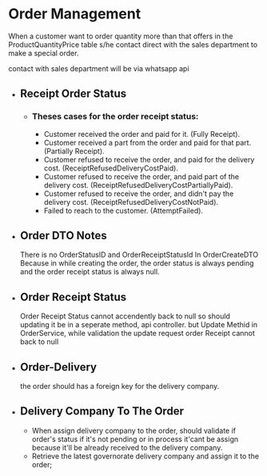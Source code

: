 # Order Management

When a customer want to order quantity more than that offers in the ProductQuantityPrice table
s/he contact direct with the sales department to make a special order.

contact with sales department will be via whatsapp api

- ## Receipt Order Status

  - ### Theses cases for the order receipt status:

    - Customer received the order and paid for it. (Fully Receipt).
    - Customer received a part from the order and paid for that part. (Partially Receipt).
    - Customer refused to receive the order, and paid for the delivery cost. (ReceiptRefusedDeliveryCostPaid).
    - Customer refused to receive the order, and paid part of the delivery cost. (ReceiptRefusedDeliveryCostPartiallyPaid).
    - Customer refused to receive the order, and didn't pay the delivery cost. (ReceiptRefusedDeliveryCostNotPaid).
    - Failed to reach to the customer. (AttemptFailed).

- ## Order DTO Notes

  There is no OrderStatusID and OrderReceiptStatusId In OrderCreateDTO Because
  in while creating the order, the order status is always pending and the order receipt status is always null.

- ## Order Receipt Status

  Order Receipt Status cannot accendently back to null
  so should updating it be in a seperate method, api controller.
  but Update Methid in OrderService, while validation the update request order Receipt cannot back to null

- ## Order-Delivery

  the order should has a foreign key for the delivery company.

- ## Delivery Company To The Order
  - When assign delivery company to the order, should validate if order's status if it's not pending or in process it'cant be assign because it'll be already received to the delivery company.
  - Retrieve the latest governorate delivery company and assign it to the order;
